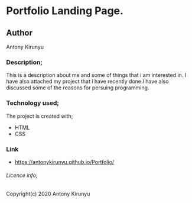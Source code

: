 # Portfolio Landing Page.

## Author

Antony Kirunyu

### Description;

This is a description about me and some of things that i am interested in. I have also attached my project that i have recently done.I have also discussed some of the reasons for persuing programming. 

### Technology used;

The project is created with;
* HTML
* CSS

### Link 
* https://antonykirunyu.github.io/Portfolio/

###### Licence info;

Copyright(c) 2020 Antony Kirunyu